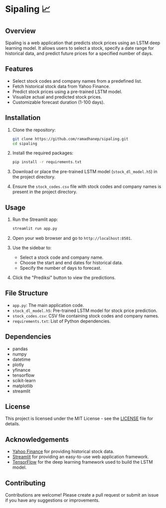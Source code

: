 # Sipaling 📈 

## Overview
Sipaling is a web application that predicts stock prices using an LSTM deep learning model. It allows users to select a stock, specify a date range for historical data, and predict future prices for a specified number of days.

## Features
- Select stock codes and company names from a predefined list.
- Fetch historical stock data from Yahoo Finance.
- Predict stock prices using a pre-trained LSTM model.
- Visualize actual and predicted stock prices.
- Customizable forecast duration (1-100 days).

## Installation

1. Clone the repository:
    ```sh
    git clone https://github.com/ramadhanep/sipaling.git
    cd sipaling
    ```

2. Install the required packages:
    ```sh
    pip install -r requirements.txt
    ```

3. Download or place the pre-trained LSTM model (`stock_dl_model.h5`) in the project directory.

4. Ensure the `stock_codes.csv` file with stock codes and company names is present in the project directory.

## Usage

1. Run the Streamlit app:
    ```sh
    streamlit run app.py
    ```

2. Open your web browser and go to `http://localhost:8501`.

3. Use the sidebar to:
    - Select a stock code and company name.
    - Choose the start and end dates for historical data.
    - Specify the number of days to forecast.

4. Click the "Prediksi" button to view the predictions.

## File Structure
- `app.py`: The main application code.
- `stock_dl_model.h5`: Pre-trained LSTM model for stock price prediction.
- `stock_codes.csv`: CSV file containing stock codes and company names.
- `requirements.txt`: List of Python dependencies.

## Dependencies
- pandas
- numpy
- datetime
- plotly
- yfinance
- tensorflow
- scikit-learn
- matplotlib
- streamlit

## License
This project is licensed under the MIT License - see the [LICENSE](LICENSE) file for details.

## Acknowledgements
- [Yahoo Finance](https://finance.yahoo.com) for providing historical stock data.
- [Streamlit](https://streamlit.io) for providing an easy-to-use web application framework.
- [TensorFlow](https://www.tensorflow.org) for the deep learning framework used to build the LSTM model.

## Contributing
Contributions are welcome! Please create a pull request or submit an issue if you have any suggestions or improvements.